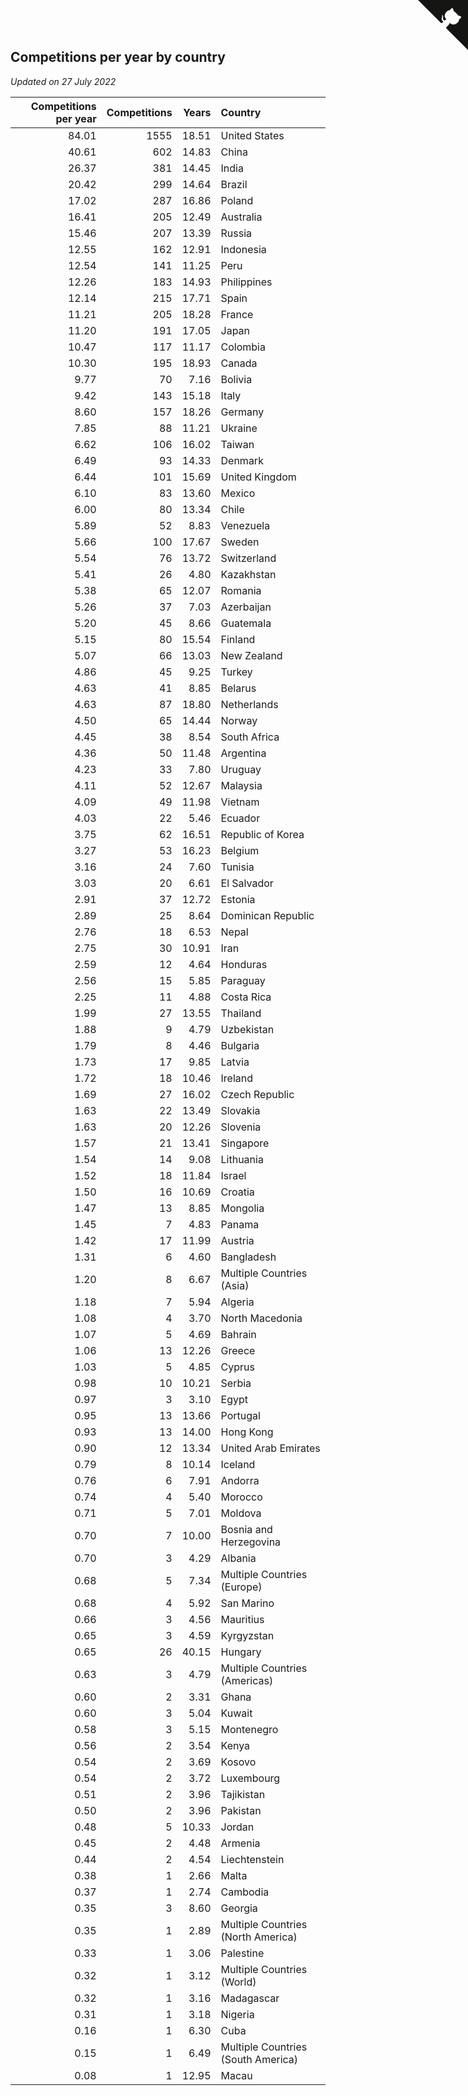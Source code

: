 ## Competitions per year by country

*Updated on 27 July 2022*

| Competitions per year | Competitions | Years | Country |
| ---: | ---: | ---: | :--- |
| 84.01 | 1555 | 18.51 | United States |
| 40.61 | 602 | 14.83 | China |
| 26.37 | 381 | 14.45 | India |
| 20.42 | 299 | 14.64 | Brazil |
| 17.02 | 287 | 16.86 | Poland |
| 16.41 | 205 | 12.49 | Australia |
| 15.46 | 207 | 13.39 | Russia |
| 12.55 | 162 | 12.91 | Indonesia |
| 12.54 | 141 | 11.25 | Peru |
| 12.26 | 183 | 14.93 | Philippines |
| 12.14 | 215 | 17.71 | Spain |
| 11.21 | 205 | 18.28 | France |
| 11.20 | 191 | 17.05 | Japan |
| 10.47 | 117 | 11.17 | Colombia |
| 10.30 | 195 | 18.93 | Canada |
| 9.77 | 70 | 7.16 | Bolivia |
| 9.42 | 143 | 15.18 | Italy |
| 8.60 | 157 | 18.26 | Germany |
| 7.85 | 88 | 11.21 | Ukraine |
| 6.62 | 106 | 16.02 | Taiwan |
| 6.49 | 93 | 14.33 | Denmark |
| 6.44 | 101 | 15.69 | United Kingdom |
| 6.10 | 83 | 13.60 | Mexico |
| 6.00 | 80 | 13.34 | Chile |
| 5.89 | 52 | 8.83 | Venezuela |
| 5.66 | 100 | 17.67 | Sweden |
| 5.54 | 76 | 13.72 | Switzerland |
| 5.41 | 26 | 4.80 | Kazakhstan |
| 5.38 | 65 | 12.07 | Romania |
| 5.26 | 37 | 7.03 | Azerbaijan |
| 5.20 | 45 | 8.66 | Guatemala |
| 5.15 | 80 | 15.54 | Finland |
| 5.07 | 66 | 13.03 | New Zealand |
| 4.86 | 45 | 9.25 | Turkey |
| 4.63 | 41 | 8.85 | Belarus |
| 4.63 | 87 | 18.80 | Netherlands |
| 4.50 | 65 | 14.44 | Norway |
| 4.45 | 38 | 8.54 | South Africa |
| 4.36 | 50 | 11.48 | Argentina |
| 4.23 | 33 | 7.80 | Uruguay |
| 4.11 | 52 | 12.67 | Malaysia |
| 4.09 | 49 | 11.98 | Vietnam |
| 4.03 | 22 | 5.46 | Ecuador |
| 3.75 | 62 | 16.51 | Republic of Korea |
| 3.27 | 53 | 16.23 | Belgium |
| 3.16 | 24 | 7.60 | Tunisia |
| 3.03 | 20 | 6.61 | El Salvador |
| 2.91 | 37 | 12.72 | Estonia |
| 2.89 | 25 | 8.64 | Dominican Republic |
| 2.76 | 18 | 6.53 | Nepal |
| 2.75 | 30 | 10.91 | Iran |
| 2.59 | 12 | 4.64 | Honduras |
| 2.56 | 15 | 5.85 | Paraguay |
| 2.25 | 11 | 4.88 | Costa Rica |
| 1.99 | 27 | 13.55 | Thailand |
| 1.88 | 9 | 4.79 | Uzbekistan |
| 1.79 | 8 | 4.46 | Bulgaria |
| 1.73 | 17 | 9.85 | Latvia |
| 1.72 | 18 | 10.46 | Ireland |
| 1.69 | 27 | 16.02 | Czech Republic |
| 1.63 | 22 | 13.49 | Slovakia |
| 1.63 | 20 | 12.26 | Slovenia |
| 1.57 | 21 | 13.41 | Singapore |
| 1.54 | 14 | 9.08 | Lithuania |
| 1.52 | 18 | 11.84 | Israel |
| 1.50 | 16 | 10.69 | Croatia |
| 1.47 | 13 | 8.85 | Mongolia |
| 1.45 | 7 | 4.83 | Panama |
| 1.42 | 17 | 11.99 | Austria |
| 1.31 | 6 | 4.60 | Bangladesh |
| 1.20 | 8 | 6.67 | Multiple Countries (Asia) |
| 1.18 | 7 | 5.94 | Algeria |
| 1.08 | 4 | 3.70 | North Macedonia |
| 1.07 | 5 | 4.69 | Bahrain |
| 1.06 | 13 | 12.26 | Greece |
| 1.03 | 5 | 4.85 | Cyprus |
| 0.98 | 10 | 10.21 | Serbia |
| 0.97 | 3 | 3.10 | Egypt |
| 0.95 | 13 | 13.66 | Portugal |
| 0.93 | 13 | 14.00 | Hong Kong |
| 0.90 | 12 | 13.34 | United Arab Emirates |
| 0.79 | 8 | 10.14 | Iceland |
| 0.76 | 6 | 7.91 | Andorra |
| 0.74 | 4 | 5.40 | Morocco |
| 0.71 | 5 | 7.01 | Moldova |
| 0.70 | 7 | 10.00 | Bosnia and Herzegovina |
| 0.70 | 3 | 4.29 | Albania |
| 0.68 | 5 | 7.34 | Multiple Countries (Europe) |
| 0.68 | 4 | 5.92 | San Marino |
| 0.66 | 3 | 4.56 | Mauritius |
| 0.65 | 3 | 4.59 | Kyrgyzstan |
| 0.65 | 26 | 40.15 | Hungary |
| 0.63 | 3 | 4.79 | Multiple Countries (Americas) |
| 0.60 | 2 | 3.31 | Ghana |
| 0.60 | 3 | 5.04 | Kuwait |
| 0.58 | 3 | 5.15 | Montenegro |
| 0.56 | 2 | 3.54 | Kenya |
| 0.54 | 2 | 3.69 | Kosovo |
| 0.54 | 2 | 3.72 | Luxembourg |
| 0.51 | 2 | 3.96 | Tajikistan |
| 0.50 | 2 | 3.96 | Pakistan |
| 0.48 | 5 | 10.33 | Jordan |
| 0.45 | 2 | 4.48 | Armenia |
| 0.44 | 2 | 4.54 | Liechtenstein |
| 0.38 | 1 | 2.66 | Malta |
| 0.37 | 1 | 2.74 | Cambodia |
| 0.35 | 3 | 8.60 | Georgia |
| 0.35 | 1 | 2.89 | Multiple Countries (North America) |
| 0.33 | 1 | 3.06 | Palestine |
| 0.32 | 1 | 3.12 | Multiple Countries (World) |
| 0.32 | 1 | 3.16 | Madagascar |
| 0.31 | 1 | 3.18 | Nigeria |
| 0.16 | 1 | 6.30 | Cuba |
| 0.15 | 1 | 6.49 | Multiple Countries (South America) |
| 0.08 | 1 | 12.95 | Macau |


<a href="https://github.com/jonatanklosko/wca_statistics" class="github-corner" aria-label="View source on Github"><svg width="80" height="80" viewBox="0 0 250 250" style="fill:#151513; color:#fff; position: absolute; top: 0; border: 0; right: 0;" aria-hidden="true"><path d="M0,0 L115,115 L130,115 L142,142 L250,250 L250,0 Z"></path><path d="M128.3,109.0 C113.8,99.7 119.0,89.6 119.0,89.6 C122.0,82.7 120.5,78.6 120.5,78.6 C119.2,72.0 123.4,76.3 123.4,76.3 C127.3,80.9 125.5,87.3 125.5,87.3 C122.9,97.6 130.6,101.9 134.4,103.2" fill="currentColor" style="transform-origin: 130px 106px;" class="octo-arm"></path><path d="M115.0,115.0 C114.9,115.1 118.7,116.5 119.8,115.4 L133.7,101.6 C136.9,99.2 139.9,98.4 142.2,98.6 C133.8,88.0 127.5,74.4 143.8,58.0 C148.5,53.4 154.0,51.2 159.7,51.0 C160.3,49.4 163.2,43.6 171.4,40.1 C171.4,40.1 176.1,42.5 178.8,56.2 C183.1,58.6 187.2,61.8 190.9,65.4 C194.5,69.0 197.7,73.2 200.1,77.6 C213.8,80.2 216.3,84.9 216.3,84.9 C212.7,93.1 206.9,96.0 205.4,96.6 C205.1,102.4 203.0,107.8 198.3,112.5 C181.9,128.9 168.3,122.5 157.7,114.1 C157.9,116.9 156.7,120.9 152.7,124.9 L141.0,136.5 C139.8,137.7 141.6,141.9 141.8,141.8 Z" fill="currentColor" class="octo-body"></path></svg></a><style>.github-corner:hover .octo-arm{animation:octocat-wave 560ms ease-in-out}@keyframes octocat-wave{0%,100%{transform:rotate(0)}20%,60%{transform:rotate(-25deg)}40%,80%{transform:rotate(10deg)}}@media (max-width:500px){.github-corner:hover .octo-arm{animation:none}.github-corner .octo-arm{animation:octocat-wave 560ms ease-in-out}}</style>
